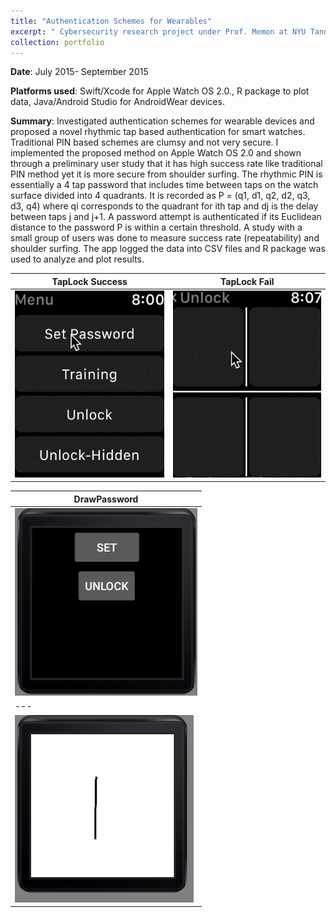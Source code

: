 ```yaml
---
title: "Authentication Schemes for Wearables"
excerpt: " Cybersecurity research project under Prof. Memon at NYU Tandon School of Engineering. <br/><img src='/images/TL1.png'><img src= '/images/TL2.png'>"
collection: portfolio
---
```


**Date**: July 2015- September 2015

**Platforms used**: Swift/Xcode for Apple Watch OS 2.0., R package to plot data, Java/Android Studio for AndroidWear devices.

**Summary**: Investigated authentication schemes for wearable devices and proposed a novel rhythmic tap based authentication for smart watches. Traditional PIN based schemes are clumsy and not very secure. I implemented the proposed method on Apple Watch OS 2.0 and shown through a preliminary user study that it has high success rate like traditional PIN method yet it is more secure from shoulder surfing. The rhythmic PIN is essentially a 4 tap password that includes time between taps on the watch surface divided into 4 quadrants.  It is recorded as P = (q1, d1, q2, d2, q3, d3, q4) where qi corresponds to the quadrant for ith tap and dj is the delay between taps j and j+1. A password attempt is authenticated if its Euclidean distance to the password P is within a certain threshold. A study with a small group of users was done to measure success rate (repeatability) and shoulder surfing. The app logged the data into CSV files and R package was used to analyze and plot results. 

| TapLock Success | TapLock Fail |
|---|---|
| ![Alt Text](/images/TLSuccess.gif) | ![Alt Text](/images/TLFail.gif) |

| DrawPassword |
|---|
| ![](/images/DP1.png) | ![](/images/DP2.png) |
|---|---|
| ![](/images/DP3.png) | ![](/images/DP3.png) |

